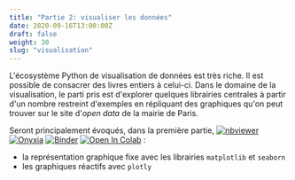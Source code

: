 ```yaml
---
title: "Partie 2: visualiser les données"
date: 2020-09-16T13:00:00Z
draft: false
weight: 30
slug: "visualisation"
---
```


L'écosystème Python de visualisation de données est très riche. Il est
possible de consacrer des livres entiers à celui-ci. 
Dans le domaine de la visualisation, le parti pris est d'explorer quelques
librairies centrales à partir d'un nombre restreint d'exemples en
répliquant des graphiques qu'on peut trouver sur le site d'*open data* de la 
mairie de Paris. 

Seront principalement évoqués, dans la première partie, 
<a href="https://github.com/linogaliana/python-datascientist/blob/master/content/visualisation/notebooks/tp5.ipynb" class="github"><i class="fab fa-github"></i></a>
[![nbviewer](https://img.shields.io/badge/visualize-nbviewer-blue)](https://nbviewer.jupyter.org/github/linogaliana/python-datascientist/blob/master/content/visualisation/notebooks/tp5.ipynb)
[![Onyxia](https://img.shields.io/badge/launch-onyxia-brightgreen)](https://datalab.sspcloud.fr/my-lab/catalogue/inseefrlab-helm-charts-datascience/jupyter/deploiement?resources.requests.memory=4096Mi)
[![Binder](https://mybinder.org/badge_logo.svg)](https://mybinder.org/v2/gh/linogaliana/python-datascientist/master?filepath=content/visualisation/notebooks/tp5.ipynb)
[![Open In Colab](https://colab.research.google.com/assets/colab-badge.svg)](http://colab.research.google.com/github/linogaliana/python-datascientist/blob/master/content/visualisation/notebooks/tp5.ipynb) :

* la représentation graphique fixe avec les librairies `matplotlib` et `seaborn`
* les graphiques réactifs avec `plotly`

